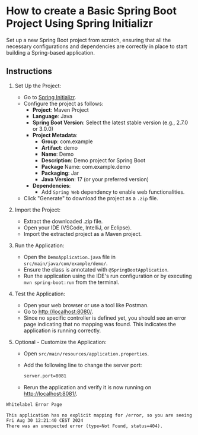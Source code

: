 # How to create a Basic Spring Boot Project Using Spring Initializr

Set up a new Spring Boot project from scratch, ensuring that all the necessary
configurations and dependencies are correctly in place to start building a Spring-based
application.

## Instructions

1. Set Up the Project:
    - Go to [Spring Initializr](https://start.spring.io/).
    - Configure the project as follows:
        - **Project**: Maven Project
        - **Language**: Java
        - **Spring Boot Version**: Select the latest stable version (e.g., 2.7.0 or 3.0.0)
        - **Project Metadata**:
            - **Group**: com.example
            - **Artifact**: demo
            - **Name**: Demo
            - **Description**: Demo project for Spring Boot
            - **Package** Name: com.example.demo
            - **Packaging**: Jar
            - **Java Version**: 17 (or your preferred version)
        - **Dependencies**:
            - Add `Spring Web` dependency to enable web functionalities.
    - Click "Generate" to download the project as a `.zip` file.

1. Import the Project:
    - Extract the downloaded .zip file.
    - Open your IDE (VSCode, IntelliJ, or Eclipse).
    - Import the extracted project as a Maven project.

1. Run the Application:
    - Open the `DemoApplication.java` file in `src/main/java/com/example/demo/`.
    - Ensure the class is annotated with `@SpringBootApplication`.
    - Run the application using the IDE's run configuration or by executing `mvn
      spring-boot:run` from the terminal.

1. Test the Application:
    - Open your web browser or use a tool like Postman.
    - Go to <http://localhost:8080/>.
    - Since no specific controller is defined yet, you should see an error page indicating
      that no mapping was found. This indicates the application is running correctly.

1. Optional - Customize the Application:
    - Open `src/main/resources/application.properties`.
    - Add the following line to change the server port:

        ```txt
        server.port=8081
        ```

    - Rerun the application and verify it is now running on <http://localhost:8081/>.

```txt
Whitelabel Error Page

This application has no explicit mapping for /error, so you are seeing this as a fallback.
Fri Aug 30 12:21:40 CEST 2024
There was an unexpected error (type=Not Found, status=404).
```
